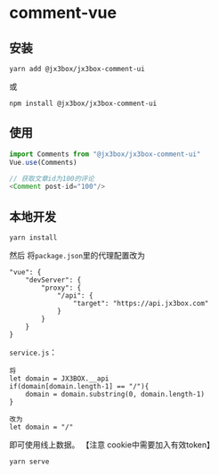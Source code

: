 # comment-vue

## 安装
```
yarn add @jx3box/jx3box-comment-ui
```
或
```
npm install @jx3box/jx3box-comment-ui
```

## 使用


```javascript
import Comments from "@jx3box/jx3box-comment-ui"
Vue.use(Comments)

// 获取文章id为100的评论
<Comment post-id="100"/>
```


## 本地开发

```
yarn install
```

然后 将`package.json`里的代理配置改为

```
"vue": {
    "devServer": {
        "proxy": {
            "/api": {
                "target": "https://api.jx3box.com"
            }
        }
    }
}
```

`service.js`：

```
将
let domain = JX3BOX.__api
if(domain[domain.length-1] == "/"){
    domain = domain.substring(0, domain.length-1)
}

改为
let domain = "/"

```



即可使用线上数据。 【注意 cookie中需要加入有效token】


```
yarn serve
```